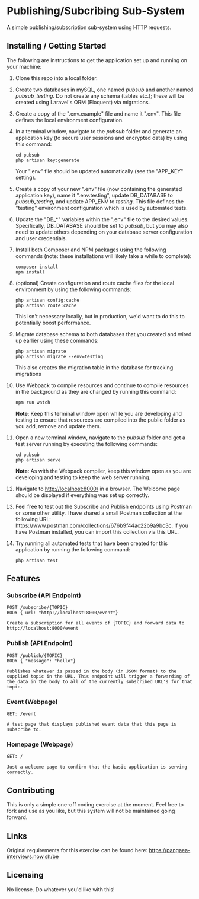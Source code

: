 # Publishing/Subcribing Sub-System

A simple publishing/subscription sub-system using HTTP requests.

## Installing / Getting Started

The following are instructions to get the application set up and running on your machine:
1. Clone this repo into a local folder.
1. Create two databases in mySQL, one named _pubsub_ and another named _pubsub\_testing_. Do not create any schema (tables etc.); these will be created using Laravel's ORM (Eloquent) via migrations.
1. Create a copy of the ".env.example" file and name it ".env". This file defines the local environment configuration.
1. In a terminal window, navigate to the _pubsub_ folder and generate an application key (to secure user sessions and encrypted data) by using this command:
    ```
    cd pubsub
    php artisan key:generate
    ```
    Your ".env" file should be updated automatically (see the "APP_KEY" setting).
1. Create a copy of your new ".env" file (now containing the generated application key), name it ".env.testing", update DB_DATABASE to _pubsub\_testing_, and update APP_ENV to _testing_. This file defines the "testing" environment configuration which is used by automated tests.
1. Update the "DB_*" variables within the ".env" file to the desired values. Specifically, DB_DATABASE should be set to _pubsub_, but you may also need to update others depending on your database server configuration and user credentials.
1. Install both Composer and NPM packages using the following commands (note: these installations will likely take a while to complete):
    ```
    composer install
    npm install
    ```
1. (optional) Create configuration and route cache files for the local environment by using the following commands:
    ```
    php artisan config:cache
    php artisan route:cache
    ```
    This isn't necessary locally, but in production, we'd want to do this to potentially boost performance.
1. Migrate database schema to both databases that you created and wired up earlier using these commands:
    ```
    php artisan migrate
    php artisan migrate --env=testing
    ```
    This also creates the migration table in the database for tracking migrations
1. Use Webpack to compile resources and continue to compile resources in the background as they are changed by running this command:
    ```
    npm run watch
    ```
    __Note__: Keep this terminal window open while you are developing and testing to ensure that resources are compiled into the public folder as you add, remove and update them.

1. Open a new terminal window, navigate to the _pubsub_ folder and get a test server running by executing the following commands:
    ```
    cd pubsub
    php artisan serve
    ```
    __Note__: As with the Webpack compiler, keep this window open as you are developing and testing to keep the web server running.

1. Navigate to <a href="http://localhost:8000/">http://localhost:8000/</a> in a browser. The Welcome page should be displayed if everything was set up correctly.

1. Feel free to test out the Subscribe and Publish endpoints using Postman or some other utility. I have shared a small Postman collection at the following URL: https://www.postman.com/collections/676b9f44ac22b9a9bc3c. If you have Postman installed, you can import this collection via this URL.

1. Try running all automated tests that have been created for this application by running the following command:
    ```
    php artisan test
    ```

## Features

### Subscribe (API Endpoint)
```
POST /subscribe/{TOPIC}
BODY { url: "http://localhost:8000/event"}

Create a subscription for all events of {TOPIC} and forward data to http://localhost:8000/event
```

### Publish (API Endpoint)
```
POST /publish/{TOPIC}
BODY { "message": "hello"}

Publishes whatever is passed in the body (in JSON format) to the supplied topic in the URL. This endpoint will trigger a forwarding of the data in the body to all of the currently subscribed URL's for that topic.
```

### Event (Webpage)
```
GET: /event

A test page that displays published event data that this page is subscribe to.
```

### Homepage (Webpage)
```
GET: /

Just a welcome page to confirm that the basic application is serving correctly.
```

## Contributing

This is only a simple one-off coding exercise at the moment. Feel free to fork and use as you like, but this system will not be maintained going forward.

## Links

Original requirements for this exercise can be found here: https://pangaea-interviews.now.sh/be

## Licensing

No license. Do whatever you'd like with this!
